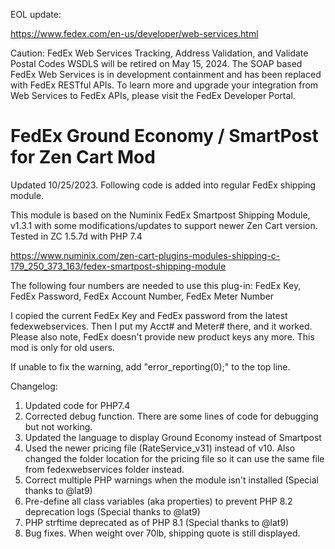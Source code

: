 EOL update:

https://www.fedex.com/en-us/developer/web-services.html

Caution: FedEx Web Services Tracking, Address Validation, and Validate Postal Codes WSDLS will be retired on May 15, 2024. The SOAP based FedEx Web Services is in development containment and has been replaced with FedEx RESTful APIs. To learn more and upgrade your integration from Web Services to FedEx APIs, please visit the FedEx Developer Portal.

# FedEx Ground Economy / SmartPost for Zen Cart Mod

Updated 10/25/2023. Following code is added into regular FedEx shipping module.

This module is based on the Numinix FedEx Smartpost Shipping Module, v1.3.1 with some modifications/updates to support newer Zen Cart version. Tested in ZC 1.5.7d with PHP 7.4

https://www.numinix.com/zen-cart-plugins-modules-shipping-c-179_250_373_163/fedex-smartpost-shipping-module

The following four numbers are needed to use this plug-in: 
FedEx Key, FedEx Password, FedEx Account Number, FedEx Meter Number

I copied the current FedEx Key and FedEx password from the latest fedexwebservices. Then I put my Acct# and Meter# there, and it worked. Please also note, FedEx doesn't provide new product keys any more. This mod is only for old users. 

If unable to fix the warning, add "error_reporting(0);" to the top line.


Changelog:
1. Updated code for PHP7.4
2. Corrected debug function. There are some lines of code for debugging but not working.
3. Updated the language to display Ground Economy instead of Smartpost
4. Used the newer pricing file (RateService_v31) instead of v10. Also changed the folder location for the pricing file so it can use the same file from fedexwebservices folder instead.
5. Correct multiple PHP warnings when the module isn't installed (Special thanks to @lat9)
6. Pre-define all class variables (aka properties) to prevent PHP 8.2 deprecation logs (Special thanks to @lat9)
7. PHP strftime deprecated as of PHP 8.1 (Special thanks to @lat9)
8. Bug fixes. When weight over 70lb, shipping quote is still displayed. 
